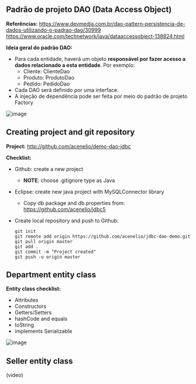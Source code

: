 ## Padrão de projeto DAO (Data Access Object)

**Referências:**
https://www.devmedia.com.br/dao-pattern-persistencia-de-dados-utilizando-o-padrao-dao/30999
https://www.oracle.com/technetwork/java/dataaccessobject-138824.html

**Ideia geral do padrão DAO:**
- Para cada entidade, haverá um objeto **responsável por fazer acesso a dados relacionado a esta
entidade**. Por exemplo:
  - Cliente: ClienteDao
  - Produto: ProdutoDao
  - Pedido: PedidoDao
- Cada DAO será definido por uma interface.
- A injeção de dependência pode ser feita por meio do padrão de projeto Factory

![image](https://user-images.githubusercontent.com/56324728/90800594-40c3ff00-e2eb-11ea-84ab-f23f8f381da9.png)

## Creating project and git repository

**Project:** http://github.com/acenelio/demo-dao-jdbc

**Checklist:**
- Github: create a new project
  - **NOTE**: choose .gitignore type as Java
- Eclipse: create new java project with MySQLConnector library
  - Copy db package and db.properties from: https://github.com/acenelio/jdbc5
- Create local repository and push to Github:
        
      git init
      git remote add origin https://github.com/acenelio/jdbc-dao-demo.git
      git pull origin master
      git add .
      git commit -m "Project created"
      git push -u origin master
 
## Department entity class

**Entity class checklist:**
- Attributes
- Constructors
- Getters/Setters
- hashCode and equals
- toString
- implements Serializable

![image](https://user-images.githubusercontent.com/56324728/90803554-49b6cf80-e2ef-11ea-826c-26653786224a.png)

## Seller entity class

(video)
